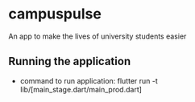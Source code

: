 # campuspulse

An app to make the lives of university students easier

## Running the application

- command to run application: flutter run -t lib/[main_stage.dart/main_prod.dart]
